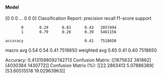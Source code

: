 #### Model
[0 0 0 ... 0 0 0]
Classification Report:
              precision    recall  f1-score   support

           0       0.29      0.81      0.43   2057494
           1       0.79      0.26      0.39   5461156

    accuracy                           0.41   7518650
   macro avg       0.54      0.54      0.41   7518650
weighted avg       0.65      0.41      0.40   7518650

Accuracy: 0.4131598092742713
Confusion Matrix:
[[1675632  381862]
 [4030384 1430772]]
Confusion Matrix (%):
[[22.2863413   5.07886389]
 [53.60515518 19.02963963]]
